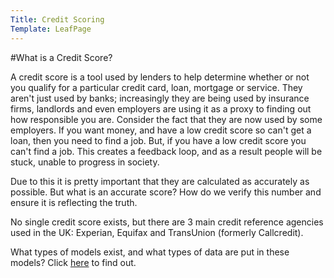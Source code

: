 ```yaml
---
Title: Credit Scoring
Template: LeafPage
---
```


#What is a Credit Score?

A credit score is a tool used by lenders to help determine whether or not you qualify for a particular credit card, loan, mortgage or service. They aren't just used by banks; increasingly they are being used by insurance firms, landlords and even employers are using it as a proxy to finding out how responsible you are. Consider the fact that they are now used by some employers. If you want money, and have a low credit score so can't get a loan, then you need to find a job. But, if you have a low credit score you can't find a job. This creates a feedback loop, and as a result people will be stuck, unable to progress in society.

Due to this it is pretty important that they are calculated as accurately as possible. But what is an accurate score? How do we verify this number and ensure it is reflecting the truth.

No single credit score exists, but there are 3 main credit reference agencies used in the UK: Experian, Equifax and TransUnion (formerly Callcredit).

What types of models exist, and what types of data are put in these models? Click [here](http://db716.user.srcf.net/eim/course/credit-scores/Credit_Scores/types) to find out. 

